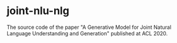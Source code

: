 # joint-nlu-nlg
The source code of the paper "A Generative Model for Joint Natural Language Understanding and Generation" published at ACL 2020.

